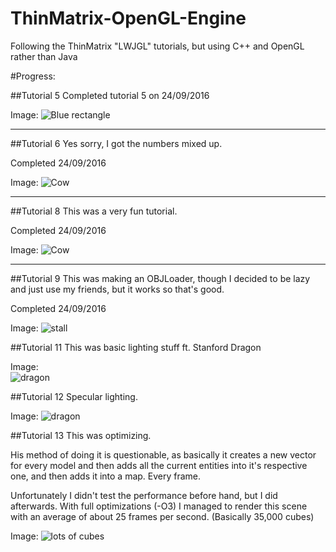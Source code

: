 # ThinMatrix-OpenGL-Engine
Following the ThinMatrix "LWJGL" tutorials, but using C++ and OpenGL rather than Java

#Progress:

##Tutorial 5
Completed tutorial 5 on 24/09/2016

Image: ![Blue rectangle](http://i.imgur.com/PheBlQ9.png "Tutorial 5")

___

##Tutorial 6
Yes sorry, I got the numbers mixed up.

Completed 24/09/2016

Image: 
![Cow](http://i.imgur.com/VpRC1BA.png "Cow")


___

##Tutorial 8
This was a very fun tutorial.

Completed 24/09/2016

Image: 
![Cow](http://i.imgur.com/VvsY6nW.png "Cow")

___

##Tutorial 9
This was making an OBJLoader, though I decided to be lazy and just use my friends, but it works so that's good.

Completed 24/09/2016

Image: 
![stall]( http://i.imgur.com/buVdXmv.png "stall")

##Tutorial 11 
This was basic lighting stuff ft. Stanford Dragon

Image:  
![dragon]( http://i.imgur.com/JXbJZLO.png "dragon")


##Tutorial 12 
Specular lighting.

Image: 
![dragon]( http://i.imgur.com/X5OchMv.png "dragon")

##Tutorial 13
This was optimizing.

His method of doing it is questionable, as basically it creates a new vector for every model and then adds all the current entities into it's respective one, and then adds it into a map. Every frame. 

Unfortunately I didn't test the performance before hand, but I did afterwards. With full optimizations (-O3) I managed to render this scene with an average of about 25 frames per second. (Basically 35,000 cubes)

Image: 
![lots of cubes]( http://i.imgur.com/gDkc94K.png "cubes")

